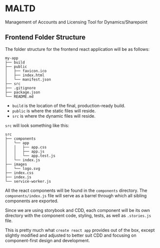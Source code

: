 # MALTD
Management of Accounts and Licensing Tool for Dynamics/Sharepoint

## Frontend Folder Structure

The folder structure for the frontend react application will be as follows:
```
my-app
├── build
├── public
│   ├── favicon.ico
│   ├── index.html
│   └── manifest.json
├── src
├── .gitignore
├── package.json
└── README.md
```

- `build` is the location of the final, production-ready build.
-  `public` is where the static files will reside.
- `src` is where the dynamic files will reside.

`src` will look something like this:
```
src
├── components
│   └── app
│   │   ├── app.css
│   │   ├── app.js
│   │   └── app.test.js
│   └── index.js
├── images
│   └── logo.svg
├── index.css
├── index.js
└── service-worker.js
```

All the react components will be found in the `components` directory. The `components/index.js` file will serve as a barrel through which all sibling components are exported.

Since we are using storybook and CDD, each component will be its own directory with the component code, styling, tests, as well as `.stories.js` file.

This is pretty much what `create react app` provides out of the box, except slightly modified and adjusted to better suit CDD and focusing on component-first design and development.